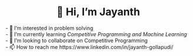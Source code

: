 <h1 align="center">👋 Hi, I’m Jayanth</h1>
- 👀 I’m interested in problem solving<br>
- 🌱 I’m currently learning <i>Competitive Programming and Machine Learning</i><br>
- 💞️ I’m looking to collaborate on Competitive Programming<br>
- 📫 How to reach me https://www.linkedin.com/in/jayanth-gollapudi/<br>

<!---
Thunder0104/Thunder0104 is a ✨ special ✨ repository because its `README.md` (this file) appears on your GitHub profile.
You can click the Preview link to take a look at your changes.
--->
